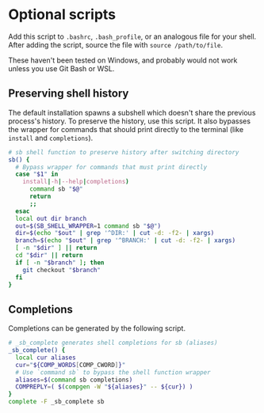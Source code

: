 # Optional scripts

Add this script to `.bashrc`, `.bash_profile`, or an analogous file for your shell. After adding the script, source the file with `source /path/to/file`. 

These haven't been tested on Windows, and probably would not work unless you use Git Bash or WSL.

## Preserving shell history

The default installation spawns a subshell which doesn't share the previous process's history. To preserve the history, use this script. It also bypasses the wrapper for commands that should print directly to the terminal (like `install` and `completions`). 

```bash
# sb shell function to preserve history after switching directory
sb() {
  # Bypass wrapper for commands that must print directly
  case "$1" in
    install|-h|--help|completions)
      command sb "$@"
      return
      ;;
  esac
  local out dir branch
  out=$(SB_SHELL_WRAPPER=1 command sb "$@")
  dir=$(echo "$out" | grep '^DIR:' | cut -d: -f2- | xargs)
  branch=$(echo "$out" | grep '^BRANCH:' | cut -d: -f2- | xargs)
  [ -n "$dir" ] || return
  cd "$dir" || return
  if [ -n "$branch" ]; then
    git checkout "$branch"
  fi
}
```

## Completions

Completions can be generated by the following script.

```bash
# _sb_complete generates shell completions for sb (aliases)
_sb_complete() {
  local cur aliases
  cur="${COMP_WORDS[COMP_CWORD]}"
  # Use `command sb` to bypass the shell function wrapper
  aliases=$(command sb completions)
  COMPREPLY=( $(compgen -W "${aliases}" -- ${cur}) )
}
complete -F _sb_complete sb
```